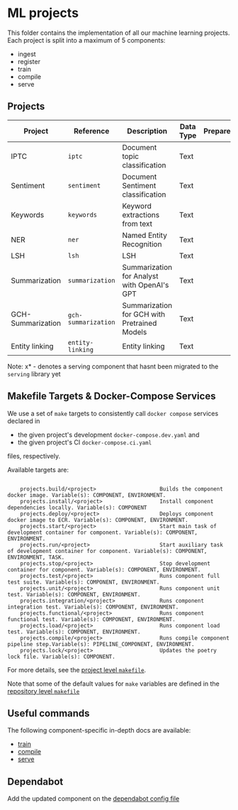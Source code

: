 # ML projects

This folder contains the implementation of all our machine learning projects. Each project is split
 into a maximum of 5 components:

- ingest
- register
- train
- compile
- serve

## Projects


| Project          | Reference          | Description                                 | Data Type | Prepare | Train | Compile | Serve |
| ---------------- | ------------------ | ------------------------------------------- | --------- | ------- | ----- | ------- | ----- |
| IPTC             | `iptc`             | Document topic classification               | Text      |         |   x   |    x    |       |
| Sentiment        | `sentiment`        | Document Sentiment classification           | Text      |         |   x   |    x    |   x   |
| Keywords         | `keywords`         | Keyword extractions from text               | Text      |         |   x   |    x    |   x   |
| NER              | `ner`              | Named Entity Recognition                    | Text      |         |   x   |    x    |   x   |
| LSH              | `lsh`              | LSH                                         | Text      |         |  n/a  |   n/a   |   x   |
| Summarization    | `summarization`    | Summarization for Analyst with OpenAI's GPT | Text      |         |       |         |   x*  |
| GCH-Summarization| `gch-summarization`| Summarization for GCH with Pretrained Models| Text      |         |   x   |    x    |   x*  |
| Entity linking   | `entity-linking`   | Entity linking                              | Text      |         |       |         |   x*  |


Note: x* - denotes a serving component that hasnt been migrated to the `serving` library yet

## Makefile Targets & Docker-Compose Services

We use a set of `make` targets to consistently call `docker compose` services declared in
- the given project's development `docker-compose.dev.yaml` and
- the given project's CI `docker-compose.ci.yaml`

files, respectively.

Available targets are:

```text

    projects.build/<project>                    Builds the component docker image. Variable(s): COMPONENT, ENVIRONMENT.
    projects.install/<project>                  Install component dependencies locally. Variable(s): COMPONENT
    projects.deploy/<project>                   Deploys component docker image to ECR. Variable(s): COMPONENT, ENVIRONMENT.
    projects.start/<project>                    Start main task of development container for component. Variable(s): COMPONENT, ENVIRONMENT.
    projects.run/<project>                      Start auxiliary task of development container for component. Variable(s): COMPONENT, ENVIRONMENT, TASK.
    projects.stop/<project>                     Stop development container for component. Variable(s): COMPONENT, ENVIRONMENT.
    projects.test/<project>                     Runs component full test suite. Variable(s): COMPONENT, ENVIRONMENT.
    projects.unit/<project>                     Runs component unit test. Variable(s): COMPONENT, ENVIRONMENT.
    projects.integration/<project>              Runs component integration test. Variable(s): COMPONENT, ENVIRONMENT.
    projects.functional/<project>               Runs component functional test. Variable(s): COMPONENT, ENVIRONMENT.
    projects.load/<project>                     Runs component load test. Variable(s): COMPONENT, ENVIRONMENT.
    projects.compile/<project>                  Runs compile component pipeline step.Variable(s): PIPELINE_COMPONENT, ENVIRONMENT.
    projects.lock/<project>                     Updates the poetry lock file. Variable(s): COMPONENT.

```

For more details, see the [project level `makefile`](./makefile.mk).

Note that some of the default values for `make` variables are defined in the
[repository level `makefile`](../Makefile)

## Useful commands

The following component-specific in-depth docs are available:
- [train](./docs/01_train.md)
- [compile](./docs/02_compile.md)
- [serve](./docs/03_serve.md)

## Dependabot

Add the updated component on the [dependabot config file](./../.github/dependabot.yaml)

